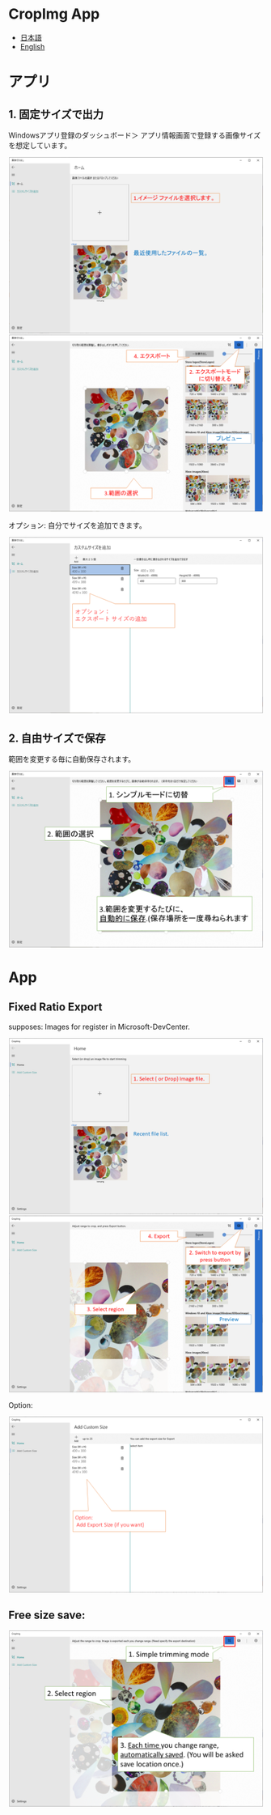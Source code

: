 # CropImg App

- [日本語](#アプリ)
- [English](#App)


# アプリ

## 1. 固定サイズで出力

Windowsアプリ登録のダッシュボード＞ アプリ情報画面で登録する画像サイズを想定しています。


![Step01](./images/jp01.png)
![Step02](./images/jp02.png)

オプション: 自分でサイズを追加できます。

![Step03](./images/jp03.png)


## 2. 自由サイズで保存

範囲を変更する毎に自動保存されます。

![Step11](./images/jp04.png)


# App

## Fixed Ratio Export

supposes: Images for register in Microsoft-DevCenter.

![Step01](./images/en01.png)
![Step02](./images/en02.png)

Option:

![Step03](./images/en03.png)


## Free size save:
![Step11](./images/en04.png)